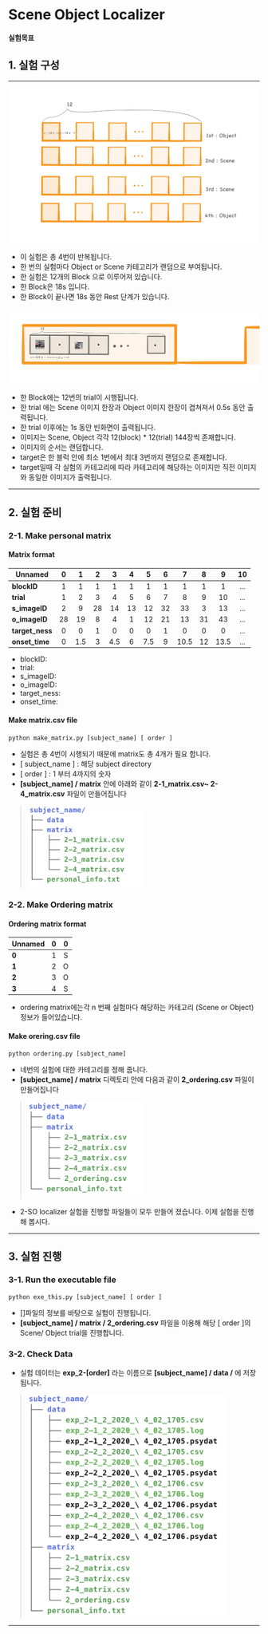 # Scene Object Localizer

**실험목표**



## 1. 실험 구성
---

![res3](info/model-block.jpeg)


* 이 실험은 총 4번이 반복됩니다.
* 한 번의 실험마다 Object or Scene 카테고리가 랜덤으로 부여됩니다. 
* 한 실험은 12개의 Block 으로 이루어져 있습니다.
* 한 Block은 18s 입니다.  
* 한 Block이 끝나면 18s 동안 Rest 단계가 있습니다.

![res3](info/model-trial.jpeg)

* 한 Block에는 12번의 trial이 시행됩니다. 
* 한 trial 에는 Scene 이미지 한장과 Object 이미지 한장이 겹쳐져서 0.5s 동안 출력됩니다.
* 한 trial 이후에는 1s 동안 빈화면이 출력됩니다.
* 이미지는 Scene, Object 각각 12(block) * 12(trial) 144장씩 존재합니다.
* 이미지의 순서는 랜덤합니다.
* target은 한 블럭 안에 최소 1번에서 최대 3번까지 랜덤으로 존재합니다.
* target일때 각 실험의 카테고리에 따라 카테고리에 해당하는 이미지만 직전 이미지와 동일한 이미지가 출력됩니다. 

---

## 2. 실험 준비

### 2-1. Make personal matrix

#### Matrix format

|  <center>Unnamed</center> |  <center>0</center> |  <center>1</center> |  <center>2</center> |  <center>3</center> |  <center>4</center> |<center>5</center> | <center>6</center> | <center>7</center> | <center>8</center> | <center>9</center> | <center>10</center> | 
|:--------|:--------:|--------:|--------:|--------:|--------:|--------:|--------:|--------:|--------:|--------:|--------:|
|**blockID** | <center> 1 </center> |<center> 1 </center> |<center> 1 </center> |<center> 1 </center> |<center> 1 </center> |<center> 1 </center> |<center> 1 </center> |<center> 1 </center> |<center> 1 </center> |<center> 1 </center> |<center> ... </center> |
|**trial** | <center> 1 </center> |<center> 2 </center> |<center> 3 </center> |<center> 4 </center> |<center> 5 </center> |<center> 6 </center> |<center> 7</center> |<center> 8 </center> |<center> 9 </center> |<center> 10 </center> |<center> ... </center> |
|**s_imageID** | <center> 2 </center> |<center> 9 </center> |<center> 28 </center> |<center>14 </center> |<center> 13 </center> |<center> 12 </center> |<center> 32 </center> |<center> 33 </center> |<center> 3 </center> |<center> 13 </center> |<center> ... </center> |
|**o_imageID** | <center> 28 </center> |<center> 19 </center> |<center> 8 </center> |<center> 4 </center> |<center> 1 </center> |<center> 12 </center> |<center> 21 </center> |<center> 13 </center> |<center> 31 </center> |<center> 43 </center> |<center> ... </center> |
|**target_ness** | <center> 0 </center> |<center> 0 </center> |<center> 1 </center> |<center> 0 </center> |<center> 0 </center> |<center> 0 </center> |<center> 1 </center> |<center> 0 </center> |<center> 0 </center> |<center> 0 </center> |<center> ... </center> |
|**onset_time** | <center> 0 </center> |<center> 1.5 </center> |<center> 3 </center> |<center> 4.5 </center> |<center> 6 </center> |<center> 7.5 </center> |<center> 9 </center> |<center> 10.5 </center> |<center> 12 </center> |<center> 13.5 </center> |<center> ... </center> |

* blockID:
* trial:
* s_imageID:
* o_imageID:
* target_ness:
* onset_time:


#### Make matrix.csv file

```
python make_matrix.py [subject_name] [ order ]
```
* 실험은 총 4번이 시행되기 때문에 matrix도 총 4개가 필요 합니다. 
* [ subject_name ] : 해당 subject directory
* [ order ] : 1 부터 4까지의 숫자
* **[subject_name] / matrix** 안에 아래와 같이 **2-1_matrix.csv~ 2-4_matrix.csv** 파일이 만들어집니다

><img src="info/tree-matrix.png" width="230">


### 2-2. Make Ordering matrix

#### Ordering matrix format


|  <center>Unnamed</center> |  <center>0</center> |  <center>0</center> | 
|:--------|:--------:|--------:|
|**0** | <center> 1 </center> |<center> S </center> |
|**1** | <center> 2 </center> |<center> O </center> |
|**2** | <center> 3 </center> |<center> O </center> |
|**3** | <center> 4 </center> |<center> S </center> |

* ordering matrix에는각 n 번째 실험마다 해당하는 카테고리 (Scene or Object) 정보가 들어있습니다. 


#### Make orering.csv file

```
python ordering.py [subject_name]
```

* 네번의 실험에 대한 카테고리를 정해 줍니다.
* **[subject_name] / matrix** 디렉토리 안에 다음과 같이 **2_ordering.csv** 파일이 만들어집니다

><img src="info/tree-ordering.png" width="230">


* 2-SO localizer 실험을 진행할 파일들이 모두 만들어 졌습니다. 이제 실험을 진행해 봅시다.


---

## 3. 실험 진행

### 3-1. Run the executable file

```
python exe_this.py [subject_name] [ order ]
```

* []파일의 정보를 바탕으로 실험이 진행됩니다. 
* **[subject_name] / matrix / 2_ordering.csv** 파일을 이용해 해당 [ order ]의 Scene/ Object trial을 진행합니다. 


### 3-2. Check Data

* 실험 데이터는 **exp_2-[order]** 라는 이름으로  **[subject_name] / data /** 에 저장됩니다.


><img src="info/tree-data.png" width="400">

---
